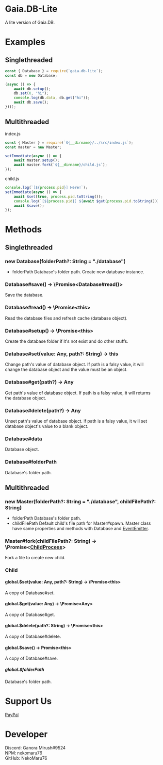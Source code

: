 # Gaia.DB-Lite
A lite version of Gaia.DB.

# Examples
## Singlethreaded
```js
const { Database } = require(`gaia.db-lite`);
const db = new Database;

(async () => {
    await db.setup();
    db.set(0, "hi");
    console.log(db.data, db.get("hi"));
    await db.save();
})();
```

## Multithreaded
index.js
```js
const { Master } = require(`${__dirname}/../src/index.js`);
const master = new Master;

setImmediate(async () => {
    await master.setup();
    await master.fork(`${__dirname}/child.js`);
});
```
child.js
```js
console.log(`[${process.pid}] Here!`);
setImmediate(async () => {
    await $set(true, process.pid.toString());
    console.log(`[${process.pid}] ${await $get(process.pid.toString())}`);
    await $save();
});
```

# Methods
## Singlethreaded
### new Database(folderPath?: String = "./database")
- folderPath Database's folder path.
Create new database instance.
### Database#save() -> \Promise<Database#read()>
Save the database.
### Database#read() -> \Promise\<this>
Read the database files and refresh cache (database object).
### Database#setup() -> \Promise\<this>
Create the database folder if it's not exist and do other stuffs.
### Database#set(value: Any, path?: String) -> this
Change path's value of database object. If path is a falsy value, it will change the database object and the value must be an object.
### Database#get(path?) -> Any
Get path's value of database object. If path is a falsy value, it will returns the database object.
### Database#delete(path?) -> Any
Unset path's value of database object. If path is a falsy value, it will set database object's value to a blank object.
### Database#data
Database object.
### Database#folderPath
Database's folder path.
## Multithreaded
### new Master(folderPath?: String = "./database", childFilePath?: String)
- folderPath Database's folder path.
- childFilePath Default child's file path for Master#spawn.
Master class have same properties and methods with Database and [EventEmitter](https://npmjs.com/package/@evodev/eventemitter).
### Master#fork(childFilePath?: String) -> \Promise<[ChildProcess](https://nodejs.org/api/child_process.html)>
Fork a file to create new child.
### Child
#### global.$set(value: Any, path?: String) -> \Promise\<this>
A copy of Database#set.
#### global.$get(value: Any) -> \Promise\<Any>
A copy of Database#get.
#### global.$delete(path?: String) -> \Promise\<this>
A copy of Database#delete.
#### global.$save() -> Promise\<this>
A copy of Database#save.
##### global.$folderPath
Database's folder path.

# Support Us
[PayPal](https://paypal.me/nekomaru76)

# Developer
Discord: Ganora Mirush#9524<br />
NPM: nekomaru76<br />
GitHub: NekoMaru76